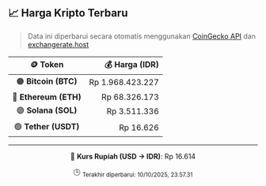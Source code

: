 

<!-- HARGA_KRIPTO -->
## 📈 Harga Kripto Terbaru

> Data ini diperbarui secara otomatis menggunakan [CoinGecko API](https://www.coingecko.com/) dan [exchangerate.host](https://exchangerate.host/)

<div align="center">

| 🪙 Token | 💰 Harga (IDR) |
|:------:|---------------:|
| 🟠 **Bitcoin (BTC)**   | Rp 1.968.423.227 |
| 🔵 **Ethereum (ETH)**  | Rp 68.326.173 |
| 🟣 **Solana (SOL)**    | Rp 3.511.336 |
| 🟢 **Tether (USDT)**   | Rp 16.626 |

---

💱 **Kurs Rupiah (USD → IDR)**: Rp 16.614

🕒 <sub>Terakhir diperbarui: 10/10/2025, 23.57.31</sub>

</div>
<!-- /HARGA_KRIPTO -->